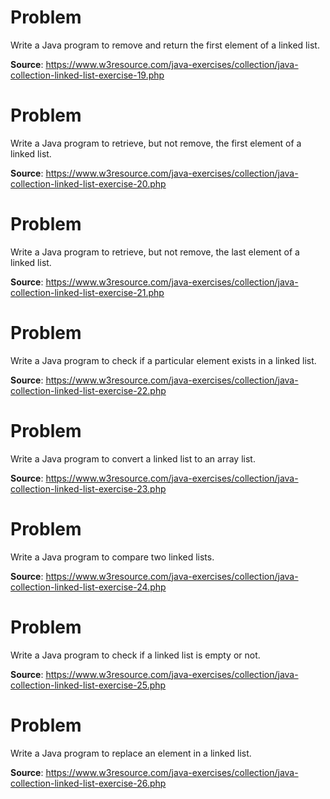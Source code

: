 # Problem
Write a Java program to remove and return the first element of a linked list.

**Source**: https://www.w3resource.com/java-exercises/collection/java-collection-linked-list-exercise-19.php

# Problem
Write a Java program to retrieve, but not remove, the first element of a linked list.

**Source**: https://www.w3resource.com/java-exercises/collection/java-collection-linked-list-exercise-20.php

# Problem
Write a Java program to retrieve, but not remove, the last element of a linked list.

**Source**: https://www.w3resource.com/java-exercises/collection/java-collection-linked-list-exercise-21.php

# Problem
Write a Java program to check if a particular element exists in a linked list.

**Source**: https://www.w3resource.com/java-exercises/collection/java-collection-linked-list-exercise-22.php

# Problem 
Write a Java program to convert a linked list to an array list.

**Source**: https://www.w3resource.com/java-exercises/collection/java-collection-linked-list-exercise-23.php

# Problem
Write a Java program to compare two linked lists.

**Source**: https://www.w3resource.com/java-exercises/collection/java-collection-linked-list-exercise-24.php

# Problem 
Write a Java program to check if a linked list is empty or not.

**Source**: https://www.w3resource.com/java-exercises/collection/java-collection-linked-list-exercise-25.php

# Problem 
Write a Java program to replace an element in a linked list.

**Source**: https://www.w3resource.com/java-exercises/collection/java-collection-linked-list-exercise-26.php

